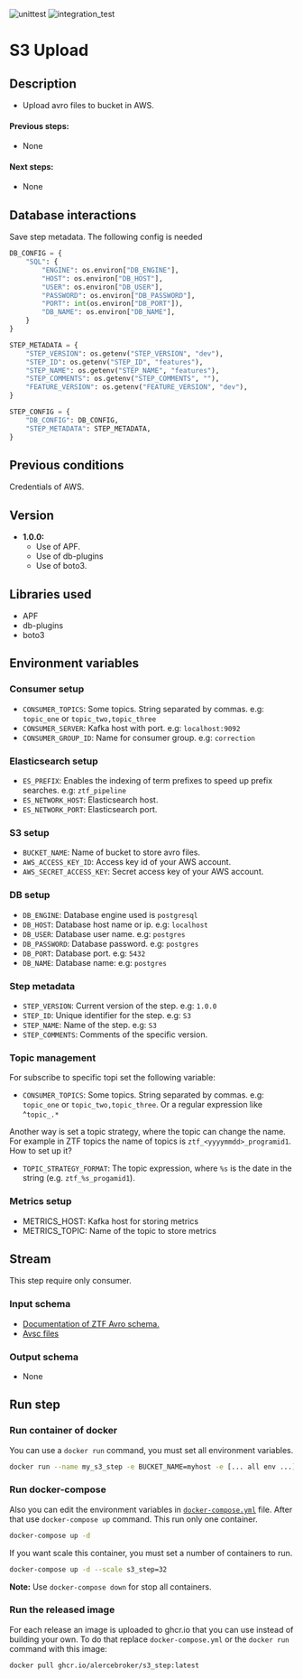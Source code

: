 ![unittest](https://github.com/alercebroker/s3_step/workflows/unittest/badge.svg?branch=main) ![integration_test](https://github.com/alercebroker/s3_step/workflows/integration_test/badge.svg?branch=main)
# S3 Upload

## Description

- Upload avro files to bucket in AWS.

#### Previous steps: 
- None

#### Next steps:
- None

## Database interactions
Save step metadata. The following config is needed

```python
DB_CONFIG = {
    "SQL": {
        "ENGINE": os.environ["DB_ENGINE"],
        "HOST": os.environ["DB_HOST"],
        "USER": os.environ["DB_USER"],
        "PASSWORD": os.environ["DB_PASSWORD"],
        "PORT": int(os.environ["DB_PORT"]),
        "DB_NAME": os.environ["DB_NAME"],
    }
}

STEP_METADATA = {
    "STEP_VERSION": os.getenv("STEP_VERSION", "dev"),
    "STEP_ID": os.getenv("STEP_ID", "features"),
    "STEP_NAME": os.getenv("STEP_NAME", "features"),
    "STEP_COMMENTS": os.getenv("STEP_COMMENTS", ""),
    "FEATURE_VERSION": os.getenv("FEATURE_VERSION", "dev"),
}

STEP_CONFIG = {
    "DB_CONFIG": DB_CONFIG,
    "STEP_METADATA": STEP_METADATA,
}
```

## Previous conditions

Credentials of AWS.

## Version
- **1.0.0:** 
	- Use of APF.
    - Use of db-plugins
	- Use of boto3.

## Libraries used
- APF
- db-plugins
- boto3

## Environment variables

### Consumer setup

- `CONSUMER_TOPICS`: Some topics. String separated by commas. e.g: `topic_one` or `topic_two,topic_three`
- `CONSUMER_SERVER`: Kafka host with port. e.g: `localhost:9092`
- `CONSUMER_GROUP_ID`: Name for consumer group. e.g: `correction`

### Elasticsearch setup
- `ES_PREFIX`: Enables the indexing of term prefixes to speed up prefix searches. e.g: `ztf_pipeline`
- `ES_NETWORK_HOST`: Elasticsearch host.
- `ES_NETWORK_PORT`: Elasticsearch port.

### S3 setup
- `BUCKET_NAME`: Name of bucket to store avro files.
- `AWS_ACCESS_KEY_ID`: Access key id of your AWS account.
- `AWS_SECRET_ACCESS_KEY`: Secret access key of your AWS account.

### DB setup
- `DB_ENGINE`: Database engine used is `postgresql`
- `DB_HOST`: Database host name or ip. e.g: `localhost`
- `DB_USER`: Database user name. e.g: `postgres`
- `DB_PASSWORD`: Database password. e.g: `postgres`
- `DB_PORT`: Database port. e.g: `5432`
- `DB_NAME`: Database name: e.g: `postgres`

### Step metadata
- `STEP_VERSION`: Current version of the step. e.g: `1.0.0`
- `STEP_ID`: Unique identifier for the step. e.g: `S3`
- `STEP_NAME`: Name of the step. e.g: `S3`
- `STEP_COMMENTS`: Comments of the specific version.

### Topic management
For subscribe to specific topi set the following variable:
- `CONSUMER_TOPICS`: Some topics. String separated by commas. e.g: `topic_one` or `topic_two,topic_three`. Or a regular expression like ^`topic_.*`

Another way is set a topic strategy, where the topic can change the name. For example in ZTF topics the name of topics is `ztf_<yyyymmdd>_programid1`. How to set up it?
- `TOPIC_STRATEGY_FORMAT`: The topic expression, where `%s` is the date in the string (e.g. `ztf_%s_progamid1`).

### Metrics setup
- METRICS_HOST: Kafka host for storing metrics
- METRICS_TOPIC: Name of the topic to store metrics




## Stream

This step require only consumer.

### Input schema
- [Documentation of ZTF Avro schema.](https://zwickytransientfacility.github.io/ztf-avro-alert/schema.html)
- [Avsc files](https://github.com/ZwickyTransientFacility/ztf-avro-alert/tree/master/schema)

### Output schema
- None

## Run step

### Run container of docker
You can use a `docker run` command, you must set all environment variables.
```bash
docker run --name my_s3_step -e BUCKET_NAME=myhost -e [... all env ...] -d s3_step:version
```

### Run docker-compose
Also you can edit the environment variables in [`docker-compose.yml`](https://github.com/alercebroker/s3_step/blob/main/docker-compose.yml) file. After that use `docker-compose up` command. This run only one container.

```bash
docker-compose up -d
```

If you want scale this container, you must set a number of containers to run.

```bash
docker-compose up -d --scale s3_step=32
```

**Note:** Use `docker-compose down` for stop all containers.

### Run the released image
For each release an image is uploaded to ghcr.io that you can use instead of building your own. To do that replace `docker-compose.yml` or the `docker run` command with this image:

```bash
docker pull ghcr.io/alercebroker/s3_step:latest
```
